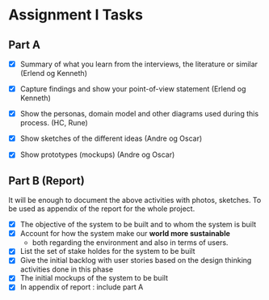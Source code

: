 # Assignment I Tasks

## Part A

- [X] Summary of what you learn from the interviews, the literature or similar (Erlend og Kenneth)
- [X] Capture findings and show your point-of-view statement (Erlend og Kenneth)
- [X] Show the personas, domain model and other diagrams used during this process. (HC, Rune)
- [X] Show sketches of the different ideas (Andre og Oscar)
- [X] Show prototypes (mockups) (Andre og Oscar)


## Part B (Report)

It will be enough to document the above activities with photos, sketches. To be used as appendix of the report for the whole project.

- [X] The objective of the system to be built and to whom the system is built
- [X] Account for how the system make our **world more sustainable**
  - both regarding the environment and also in terms of users.
- [X] List the set of stake holdes for the system to be built
- [X] Give the initial backlog with user stories based on the design thinking activities done in this phase
- [X] The initial mockups of the system to be built
- [X] In appendix of report : include part A